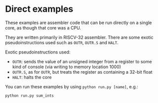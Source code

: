 # Direct examples

These examples are assembler code that can be run directly on a single core, as though that core was a CPU.

They are written primarily in RISCV-32 assembler. There are some exotic pseudoinstructions used such as `OUTR`, `OUTR.S` and `HALT`.

Exotic pseudoinstructions used:
- `OUTR`: sends the value of an unsigned integer from a register to some kind of console (via writing to memory location 1000)
- `OUTR.S`, as for `OUTR`, but treats the register as containing a 32-bit float
- `HALT`: halts the core


You can run these examples by using `python run.py [name]`, e.g.:

```
python run.py sum_ints
```
